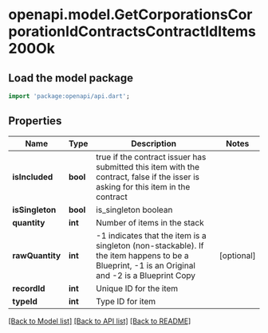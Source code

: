 # openapi.model.GetCorporationsCorporationIdContractsContractIdItems200Ok

## Load the model package
```dart
import 'package:openapi/api.dart';
```

## Properties
Name | Type | Description | Notes
------------ | ------------- | ------------- | -------------
**isIncluded** | **bool** | true if the contract issuer has submitted this item with the contract, false if the isser is asking for this item in the contract | 
**isSingleton** | **bool** | is_singleton boolean | 
**quantity** | **int** | Number of items in the stack | 
**rawQuantity** | **int** | -1 indicates that the item is a singleton (non-stackable). If the item happens to be a Blueprint, -1 is an Original and -2 is a Blueprint Copy | [optional] 
**recordId** | **int** | Unique ID for the item | 
**typeId** | **int** | Type ID for item | 

[[Back to Model list]](../README.md#documentation-for-models) [[Back to API list]](../README.md#documentation-for-api-endpoints) [[Back to README]](../README.md)


